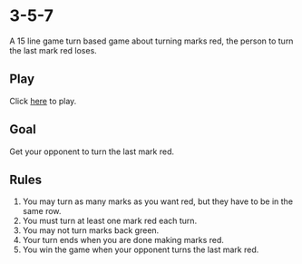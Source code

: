 # 3-5-7
A 15 line game turn based game about turning marks red, the person to turn the last mark red loses.

## Play
Click [here](https://threefiveseven.herokuapp.com/) to play.

## Goal
Get your opponent to turn the last mark red.

## Rules
1. You may turn as many marks as you want red, but they have to be in the same row.
2. You must turn at least one mark red each turn.
3. You may not turn marks back green.
4. Your turn ends when you are done making marks red.
5. You win the game when your opponent turns the last mark red.
